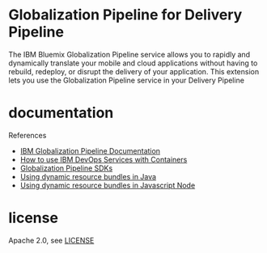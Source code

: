 # Globalization Pipeline for Delivery Pipeline

The IBM Bluemix Globalization Pipeline service allows you to rapidly and dynamically translate your mobile and cloud applications without having to rebuild, redeploy, or disrupt the delivery of your application. This extension lets you use the Globalization Pipeline service in your Delivery Pipeline

# documentation 


References 
* [IBM Globalization Pipeline Documentation](https://www.ng.bluemix.net/docs/#services/GlobalizationPipeline/index.html)
* [How to use IBM DevOps Services with Containers](https://developer.ibm.com/bluemix/docs/set-up-continuous-delivery-ibm-containers/)
* [Globalization Pipeline SDKs](https://developer.ibm.com/open/ibm-bluemix-globalization-pipeline-service/)
* [Using dynamic resource bundles in Java](https://github.com/IBM-Bluemix/gp-java-client)
* [Using dynamic resource bundles in Javascript Node](https://github.com/IBM-Bluemix/gp-js-client)

# license

Apache 2.0, see [LICENSE](LICENSE)
